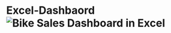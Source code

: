 # Excel-Dashbaord![Bike Sales Dashboard in Excel](https://user-images.githubusercontent.com/119759258/205770139-cfa97148-08d4-4696-95e3-e703731f702c.jpg)
